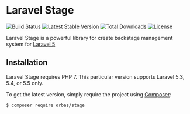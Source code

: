 # Laravel Stage

[![Build Status](https://travis-ci.org/orbasteam/stage.svg?branch=master)](https://travis-ci.org/orbasteam/stage)
[![Latest Stable Version](https://poser.pugx.org/orbas/stage/version)](https://packagist.org/packages/orbas/stage)
[![Total Downloads](https://poser.pugx.org/orbas/stage/downloads)](https://packagist.org/packages/orbas/stage)
[![License](https://poser.pugx.org/orbas/stage/license)](https://packagist.org/packages/orbas/stage)

Laravel Stage is a powerful library for create backstage management system for [Laravel 5](http://laravel.com)

## Installation

Laravel Stage requires PHP 7. This particular version supports Laravel 5.3, 5.4, or 5.5 only.

To get the latest version, simply require the project using [Composer](https://getcomposer.org):

`$ composer require orbas/stage`